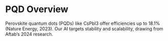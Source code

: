# PQD Overview
Perovskite quantum dots (PQDs) like CsPbI3 offer efficiencies up to 18.1% (Nature Energy, 2023). Our AI targets stability and scalability, drawing from Aftab’s 2024 research.
